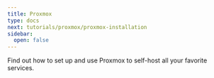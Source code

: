 ```yaml
---
title: Proxmox
type: docs
next: tutorials/proxmox/proxmox-installation
sidebar:
  open: false
---
```


Find out how to set up and use Proxmox to self-host all your favorite services.
